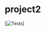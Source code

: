 # project2


[![Tests](https://github.com/Mary-Cat-77/project2/workflows/Java_CI_with_Maven/badge.svg)]
